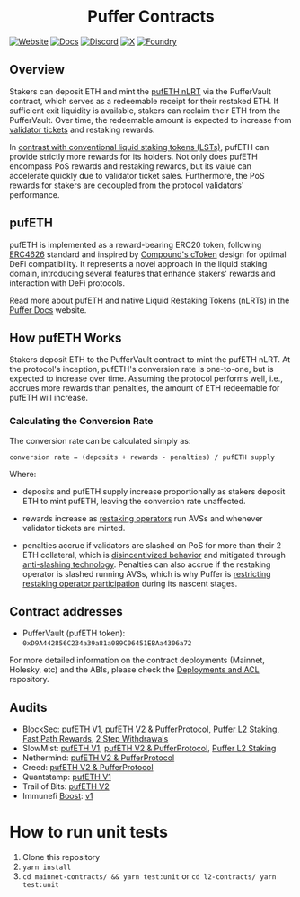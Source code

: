 # <h1 align="center">Puffer Contracts</h1>
[![Website][Website-badge]][Website] [![Docs][docs-badge]][docs]
  [![Discord][discord-badge]][discord] [![X][X-badge]][X] [![Foundry][foundry-badge]][foundry]

[Website-badge]: https://img.shields.io/badge/WEBSITE-8A2BE2
[Website]: https://www.puffer.fi
[X-badge]: https://img.shields.io/twitter/follow/puffer_finance
[X]: https://twitter.com/puffer_finance
[discord]: https://discord.gg/pufferfi
[docs-badge]: https://img.shields.io/badge/DOCS-8A2BE2
[docs]: https://docs.puffer.fi/
[discord-badge]: https://dcbadge.vercel.app/api/server/pufferfi?style=flat
[gha]: https://github.com/PufferFinance/PufferPool/actions
[gha-badge]: https://github.com/PufferFinance/PufferPool/actions/workflows/ci.yml/badge.svg
[foundry]: https://getfoundry.sh
[foundry-badge]: https://img.shields.io/badge/Built%20with-Foundry-FFDB1C.svg

## Overview
Stakers can deposit ETH and mint the [pufETH nLRT](https://docs.puffer.fi/protocol/nlrt#pufeth) via the PufferVault contract, which serves as a redeemable receipt for their restaked ETH. If sufficient exit liquidity is available, stakers can reclaim their ETH from the PufferVault. Over time, the redeemable amount is expected to increase from [validator tickets](https://docs.puffer.fi/protocol/validator-tickets) and restaking rewards.

In [contrast with conventional liquid staking tokens (LSTs)](https://docs.puffer.fi/protocol/nlrt#what-is-an-lst), pufETH can provide strictly more rewards for its holders. Not only does pufETH encompass PoS rewards and restaking rewards, but its value can accelerate quickly due to validator ticket sales. Furthermore, the PoS rewards for stakers are decoupled from the protocol validators' performance.

## pufETH

pufETH is implemented as a reward-bearing ERC20 token, following [ERC4626](https://ethereum.org/en/developers/docs/standards/tokens/erc-4626/) standard and inspired by [Compound's cToken](https://docs.compound.finance/v2/ctokens/#ctokens) design for optimal DeFi compatibility. It represents a novel approach in the liquid staking domain, introducing several features that enhance stakers' rewards and interaction with DeFi protocols.

Read more about pufETH and native Liquid Restaking Tokens (nLRTs) in the [Puffer Docs](https://docs.puffer.fi/protocol/nlrt#pufeth) website.


## How pufETH Works
Stakers deposit ETH to the PufferVault contract to mint the pufETH nLRT. At the protocol's inception, pufETH's conversion rate is one-to-one, but is expected to increase over time. Assuming the protocol performs well, i.e., accrues more rewards than penalties, the amount of ETH redeemable for pufETH will increase.

### Calculating the Conversion Rate
The conversion rate can be calculated simply as:

```
conversion rate = (deposits + rewards - penalties) / pufETH supply
```
  
Where:

- deposits and pufETH supply increase proportionally as stakers deposit ETH to mint pufETH, leaving the conversion rate unaffected.

- rewards increase as [restaking operators](https://docs.puffer.fi/protocol/puffer-modules#restaking-operators) run AVSs and whenever validator tickets are minted.

- penalties accrue if validators are slashed on PoS for more than their 2 ETH collateral, which is [disincentivized behavior](https://docs.puffer.fi/protocol/validator-tickets#why--noop-incentives) and mitigated through [anti-slashing technology](https://docs.puffer.fi/technology/secure-signer). Penalties can also accrue if the restaking operator is slashed running AVSs, which is why Puffer is [restricting restaking operator participation](https://docs.puffer.fi/protocol/puffer-modules#restricting-reops) during its nascent stages.


## Contract addresses
- PufferVault (pufETH token): `0xD9A442856C234a39a81a089C06451EBAa4306a72`

For more detailed information on the contract deployments (Mainnet, Holesky, etc) and the ABIs, please check the [Deployments and ACL](https://github.com/PufferFinance/Deployments-and-ACL/blob/main/docs/deployments/) repository.


## Audits
- BlockSec: [pufETH V1](./audits/BlockSec-pufETH-v1.pdf), [pufETH V2 & PufferProtocol](./audits/BlockSec%20-%20pufETHV2%20&%20PufferProtocol.pdf), [Puffer L2 Staking](./audits/Blocksec%20-%20Puffer%20L2%20Staking.pdf), [Fast Path Rewards](./audits/BlockSec%20-%20Fast%20Path%20Rewards.pdf), [2 Step Withdrawals](./audits/BlockSec%20-%202%20Step%20Withdrawals.pdf)
- SlowMist: [pufETH V1](./audits/SlowMist-pufETH-v1.pdf), [pufETH V2 & PufferProtocol](./audits/SlowMist%20-%20pufETHV2%20&%20PufferProtocol.pdf), [Puffer L2 Staking](./audits/SlowMist%20-%20Puffer%20L2%20Staking.pdf)
- Nethermind: [pufETH V2 & PufferProtocol](https://github.com/NethermindEth/PublicAuditReports/blob/main/NM0202-FINAL_PUFFER.pdf)
- Creed: [pufETH V2 & PufferProtocol](https://github.com/PufferFinance/PufferPool/blob/polish-docs/docs/audits/Creed_Puffer_Finance_Audit_April2024.pdf)
- Quantstamp: [pufETH V1](./audits/Quantstamp-pufETH-v1.pdf)
- Trail of Bits: [pufETH V2](https://github.com/trailofbits/publications/blob/master/reviews/2024-03-pufferfinance-securityreview.pdf)
- Immunefi [Boost](https://immunefi.com/boost/pufferfinance-boost/): [v1](./audits/Immunefi_Boost_pufETH_v1.pdf)

# How to run unit tests

1. Clone this repository
2. `yarn install`
3. `cd mainnet-contracts/ && yarn test:unit` or `cd l2-contracts/ yarn test:unit`
